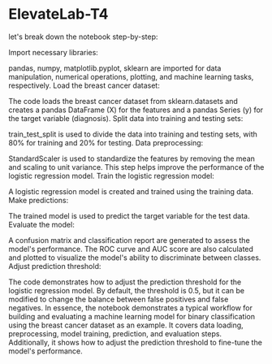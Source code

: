 # ElevateLab-T4

let's break down the notebook step-by-step:

Import necessary libraries:

pandas, numpy, matplotlib.pyplot, sklearn are imported for data manipulation, numerical operations, plotting, and machine learning tasks, respectively.
Load the breast cancer dataset:

The code loads the breast cancer dataset from sklearn.datasets and creates a pandas DataFrame (X) for the features and a pandas Series (y) for the target variable (diagnosis).
Split data into training and testing sets:

train_test_split is used to divide the data into training and testing sets, with 80% for training and 20% for testing.
Data preprocessing:

StandardScaler is used to standardize the features by removing the mean and scaling to unit variance. This step helps improve the performance of the logistic regression model.
Train the logistic regression model:

A logistic regression model is created and trained using the training data.
Make predictions:

The trained model is used to predict the target variable for the test data.
Evaluate the model:

A confusion matrix and classification report are generated to assess the model's performance. The ROC curve and AUC score are also calculated and plotted to visualize the model's ability to discriminate between classes.
Adjust prediction threshold:

The code demonstrates how to adjust the prediction threshold for the logistic regression model. By default, the threshold is 0.5, but it can be modified to change the balance between false positives and false negatives.
In essence, the notebook demonstrates a typical workflow for building and evaluating a machine learning model for binary classification using the breast cancer dataset as an example. It covers data loading, preprocessing, model training, prediction, and evaluation steps. Additionally, it shows how to adjust the prediction threshold to fine-tune the model's performance.
